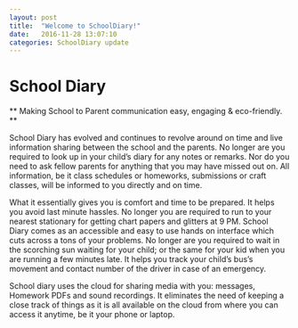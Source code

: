 ```yaml
---
layout: post
title:  "Welcome to SchoolDiary!"
date:   2016-11-28 13:07:10
categories: SchoolDiary update
---
```

# School Diary
** Making School to Parent communication easy, engaging & eco-friendly.
**

School Diary has evolved and continues to revolve around on time and live information sharing between the school and the parents. No longer are you required to look up in your child’s diary for any notes or remarks. Nor do you need to ask fellow parents for anything that you may have missed out on. All information, be it class schedules or homeworks, submissions or craft classes, will be informed to you directly and on time.

What it essentially gives you is comfort and time to be prepared. It helps you avoid last minute hassles. No longer you are required to run to your nearest stationary for getting chart papers and glitters at 9 PM. School Diary comes as an accessible and easy to use hands on interface which cuts across a tons of your problems. No longer are you required to wait in the scorching sun waiting for your child; or the same for your kid when you are running a few minutes late. It helps you track your child’s bus’s movement and contact number of the driver in case of an emergency.

School diary uses the cloud for sharing media with you: messages, Homework PDFs and sound recordings. It eliminates the need of keeping a close track of things as it is all available on the cloud from where you can access it anytime, be it your phone or laptop.
